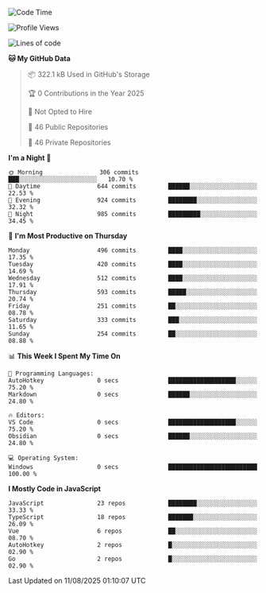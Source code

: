 <!--START_SECTION:waka-->
![Code Time](http://img.shields.io/badge/Code%20Time-977%20hrs%2024%20mins-blue)

![Profile Views](http://img.shields.io/badge/Profile%20Views-1-blue)

![Lines of code](https://img.shields.io/badge/From%20Hello%20World%20I%27ve%20Written-1.7%20million%20lines%20of%20code-blue)

**🐱 My GitHub Data** 

> 📦 322.1 kB Used in GitHub's Storage 
 > 
> 🏆 0 Contributions in the Year 2025
 > 
> 🚫 Not Opted to Hire
 > 
> 📜 46 Public Repositories 
 > 
> 🔑 46 Private Repositories 
 > 
**I'm a Night 🦉** 

```text
🌞 Morning                306 commits         ███░░░░░░░░░░░░░░░░░░░░░░   10.70 % 
🌆 Daytime                644 commits         ██████░░░░░░░░░░░░░░░░░░░   22.53 % 
🌃 Evening                924 commits         ████████░░░░░░░░░░░░░░░░░   32.32 % 
🌙 Night                  985 commits         █████████░░░░░░░░░░░░░░░░   34.45 % 
```
📅 **I'm Most Productive on Thursday** 

```text
Monday                   496 commits         ████░░░░░░░░░░░░░░░░░░░░░   17.35 % 
Tuesday                  420 commits         ████░░░░░░░░░░░░░░░░░░░░░   14.69 % 
Wednesday                512 commits         ████░░░░░░░░░░░░░░░░░░░░░   17.91 % 
Thursday                 593 commits         █████░░░░░░░░░░░░░░░░░░░░   20.74 % 
Friday                   251 commits         ██░░░░░░░░░░░░░░░░░░░░░░░   08.78 % 
Saturday                 333 commits         ███░░░░░░░░░░░░░░░░░░░░░░   11.65 % 
Sunday                   254 commits         ██░░░░░░░░░░░░░░░░░░░░░░░   08.88 % 
```


📊 **This Week I Spent My Time On** 

```text
💬 Programming Languages: 
AutoHotkey               0 secs              ███████████████████░░░░░░   75.20 % 
Markdown                 0 secs              ██████░░░░░░░░░░░░░░░░░░░   24.80 % 

🔥 Editors: 
VS Code                  0 secs              ███████████████████░░░░░░   75.20 % 
Obsidian                 0 secs              ██████░░░░░░░░░░░░░░░░░░░   24.80 % 

💻 Operating System: 
Windows                  0 secs              █████████████████████████   100.00 % 
```

**I Mostly Code in JavaScript** 

```text
JavaScript               23 repos            ████████░░░░░░░░░░░░░░░░░   33.33 % 
TypeScript               18 repos            ███████░░░░░░░░░░░░░░░░░░   26.09 % 
Vue                      6 repos             ██░░░░░░░░░░░░░░░░░░░░░░░   08.70 % 
AutoHotkey               2 repos             █░░░░░░░░░░░░░░░░░░░░░░░░   02.90 % 
Go                       2 repos             █░░░░░░░░░░░░░░░░░░░░░░░░   02.90 % 
```




 Last Updated on 11/08/2025 01:10:07 UTC
<!--END_SECTION:waka-->
